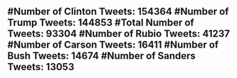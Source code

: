 #Number of Clinton Tweets: 154364
#Number of Trump Tweets: 144853
#Total Number of Tweets: 93304 
#Number of Rubio Tweets: 41237
#Number of Carson Tweets: 16411
#Number of Bush Tweets: 14674
#Number of Sanders Tweets: 13053
---
